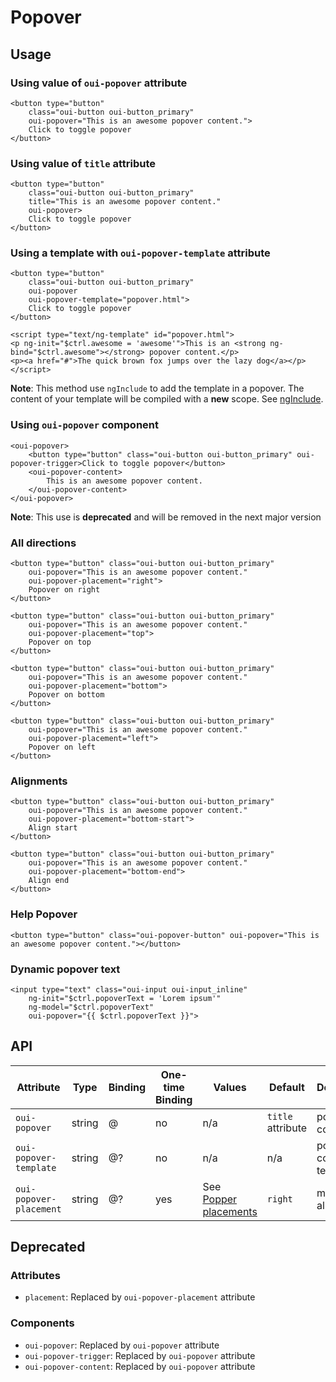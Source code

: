 # Popover

## Usage

### Using value of `oui-popover` attribute

```html:preview
<button type="button" 
    class="oui-button oui-button_primary" 
    oui-popover="This is an awesome popover content.">
    Click to toggle popover
</button>
```

### Using value of `title` attribute

```html:preview
<button type="button" 
    class="oui-button oui-button_primary" 
    title="This is an awesome popover content." 
    oui-popover>
    Click to toggle popover
</button>
```

### Using a template with `oui-popover-template` attribute

```html:preview
<button type="button" 
    class="oui-button oui-button_primary" 
    oui-popover
    oui-popover-template="popover.html">
    Click to toggle popover
</button>

<script type="text/ng-template" id="popover.html">
<p ng-init="$ctrl.awesome = 'awesome'">This is an <strong ng-bind="$ctrl.awesome"></strong> popover content.</p>
<p><a href="#">The quick brown fox jumps over the lazy dog</a></p>
</script>
```

**Note**: This method use `ngInclude` to add the template in a popover. The content of your template will be compiled with a **new** scope. See [ngInclude](https://docs.angularjs.org/api/ng/directive/ngInclude).

### Using `oui-popover` component

```html:preview
<oui-popover>
    <button type="button" class="oui-button oui-button_primary" oui-popover-trigger>Click to toggle popover</button>
    <oui-popover-content>
        This is an awesome popover content.
    </oui-popover-content>
</oui-popover>
```

**Note**: This use is **deprecated** and will be removed in the next major version

### All directions

```html:preview
<button type="button" class="oui-button oui-button_primary"
    oui-popover="This is an awesome popover content."
    oui-popover-placement="right">
    Popover on right
</button>

<button type="button" class="oui-button oui-button_primary"
    oui-popover="This is an awesome popover content."
    oui-popover-placement="top">
    Popover on top
</button>

<button type="button" class="oui-button oui-button_primary"
    oui-popover="This is an awesome popover content."
    oui-popover-placement="bottom">
    Popover on bottom
</button>

<button type="button" class="oui-button oui-button_primary"
    oui-popover="This is an awesome popover content."
    oui-popover-placement="left">
    Popover on left
</button>
```

### Alignments

```html:preview
<button type="button" class="oui-button oui-button_primary" 
    oui-popover="This is an awesome popover content." 
    oui-popover-placement="bottom-start">
    Align start
</button>

<button type="button" class="oui-button oui-button_primary" 
    oui-popover="This is an awesome popover content." 
    oui-popover-placement="bottom-end">
    Align end
</button>
```

### Help Popover

```html:preview
<button type="button" class="oui-popover-button" oui-popover="This is an awesome popover content."></button>
```

### Dynamic popover text

```html:preview
<input type="text" class="oui-input oui-input_inline"
    ng-init="$ctrl.popoverText = 'Lorem ipsum'" 
    ng-model="$ctrl.popoverText"
    oui-popover="{{ $ctrl.popoverText }}">
```

## API

| Attribute                 | Type      | Binding   | One-time Binding  | Values                                                                                        | Default           | Description
| ----                      | ----      | ----      | ----              | ----                                                                                          | ----              | ----
| `oui-popover`             | string    | @         | no                | n/a                                                                                           | `title` attribute | popover content
| `oui-popover-template`    | string    | @?        | no                | n/a                                                                                           | n/a               | popover content template
| `oui-popover-placement`   | string    | @?        | yes               | See [Popper placements](https://popper.js.org/popper-documentation.html#Popper.placements)    | `right`           | modifier for alignment

## Deprecated

### Attributes

* `placement`: Replaced by `oui-popover-placement` attribute

### Components

* `oui-popover`: Replaced by `oui-popover` attribute
* `oui-popover-trigger`: Replaced by `oui-popover` attribute
* `oui-popover-content`: Replaced by `oui-popover` attribute
